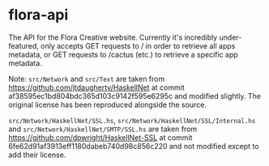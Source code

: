 # flora-api

The API for the Flora Creative website.  Currently it's incredibly
under-featured, only accepts GET requests to / in order to retrieve all apps
metadata, or GET requests to /cactus (etc.) to retrieve a specific app metadata.

Note: `src/Network` and `src/Text` are taken from
https://github.com/jtdaugherty/HaskellNet at commit
af38595ec1bd804bdc365d103c9142f595e6295c and modified slightly. The original
license has been reproduced alongside the source.

`src/Network/HaskellNet/SSL.hs`, `src/Network/HaskellNet/SSL/Internal.hs` and
`src/Network/HaskellNet/SMTP/SSL.hs` are taken from
https://github.com/dpwright/HaskellNet-SSL at commit
6fe62d91af3913eff1180dabeb740d98c856c220 and not modified except to add their
license.
